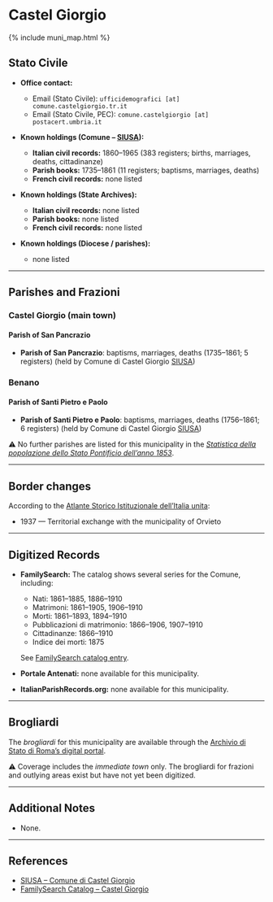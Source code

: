 # Castel Giorgio

{% include muni_map.html %}

## Stato Civile

* **Office contact:**

  * Email (Stato Civile): `ufficidemografici [at] comune.castelgiorgio.tr.it`
  * Email (Stato Civile, PEC): `comune.castelgiorgio [at] postacert.umbria.it`

* **Known holdings (Comune – [SIUSA](https://siusa-archivi.cultura.gov.it/cgi-bin/siusa/pagina.pl?TipoPag=comparc&Chiave=261880)):**

  * **Italian civil records:** 1860–1965 (383 registers; births, marriages, deaths, cittadinanze)
  * **Parish books:** 1735–1861 (11 registers; baptisms, marriages, deaths)
  * **French civil records:** none listed

* **Known holdings (State Archives):**

  * **Italian civil records:** none listed
  * **Parish books:** none listed
  * **French civil records:** none listed

* **Known holdings (Diocese / parishes):**

  * none listed

---

## Parishes and Frazioni

### Castel Giorgio (main town)

#### Parish of San Pancrazio

* **Parish of San Pancrazio**: baptisms, marriages, deaths (1735–1861; 5 registers) (held by Comune di Castel Giorgio [SIUSA](https://siusa-archivi.cultura.gov.it/cgi-bin/siusa/pagina.pl?TipoPag=comparc&Chiave=261880))

### Benano

#### Parish of Santi Pietro e Paolo

* **Parish of Santi Pietro e Paolo**: baptisms, marriages, deaths (1756–1861; 6 registers) (held by Comune di Castel Giorgio [SIUSA](https://siusa-archivi.cultura.gov.it/cgi-bin/siusa/pagina.pl?TipoPag=comparc&Chiave=261880))

⚠️ No further parishes are listed for this municipality in the *[Statistica della popolazione dello Stato Pontificio dell’anno 1853](https://www.google.it/books/edition/Statistics_della_popolazione_dello_Stato/v6dCAQAAMAAJ)*.

---

## Border changes

According to the [Atlante Storico Istituzionale dell’Italia unita](http://dati.san.beniculturali.it/asi/local/detail.html?UA05138):

* 1937 — Territorial exchange with the municipality of Orvieto

---

## Digitized Records

* **FamilySearch:** The catalog shows several series for the Comune, including:

  * Nati: 1861–1885, 1886–1910
  * Matrimoni: 1861–1905, 1906–1910
  * Morti: 1861–1893, 1894–1910
  * Pubblicazioni di matrimonio: 1866–1906, 1907–1910
  * Cittadinanze: 1866–1910
  * Indice dei morti: 1875

  See [FamilySearch catalog entry](https://www.familysearch.org/en/search/catalog/652276).

* **Portale Antenati:** none available for this municipality.

* **ItalianParishRecords.org:** none available for this municipality.

---

## Brogliardi

The *brogliardi* for this municipality are available through the [Archivio di Stato di Roma’s digital portal](https://imagoarchiviodistatoroma.cultura.gov.it/Gregoriano/s_brogliardi.php?Provincia=Viterbo&Denominazione=Castel%20Giorgio).

⚠️ Coverage includes the *immediate town* only. The brogliardi for frazioni and outlying areas exist but have not yet been digitized.

---

## Additional Notes

* None.

---

## References

* [SIUSA – Comune di Castel Giorgio](https://siusa-archivi.cultura.gov.it/cgi-bin/siusa/pagina.pl?TipoPag=comparc&Chiave=261880)
* [FamilySearch Catalog – Castel Giorgio](https://www.familysearch.org/en/search/catalog/652276)
